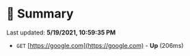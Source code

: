 # 📖 Summary
Last updated: **5/19/2021, 10:59:35 PM**

- `GET` [https://google.com](https://google.com) - **Up** (206ms)
